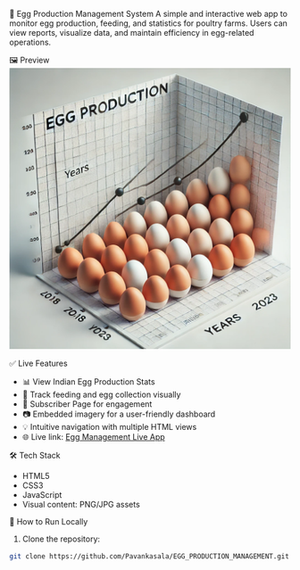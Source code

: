 🍳 Egg Production Management System
A simple and interactive web app to monitor egg production, feeding, and statistics for poultry farms. Users can view reports, visualize data, and maintain efficiency in egg-related operations.

🖼 Preview
![Dashboard Screenshot](statistics.png)

✅ Live Features
- 📊 View Indian Egg Production Stats
- 🐔 Track feeding and egg collection visually
- 👥 Subscriber Page for engagement
- 📷 Embedded imagery for a user-friendly dashboard
- 💡 Intuitive navigation with multiple HTML views
- 🌐 Live link: [Egg Management Live App](https://pavankasala.github.io/EGG_PRODUCTION_MANAGEMENT)

🛠 Tech Stack
- HTML5
- CSS3
- JavaScript
- Visual content: PNG/JPG assets

🚀 How to Run Locally

1. Clone the repository:
```bash
git clone https://github.com/Pavankasala/EGG_PRODUCTION_MANAGEMENT.git
